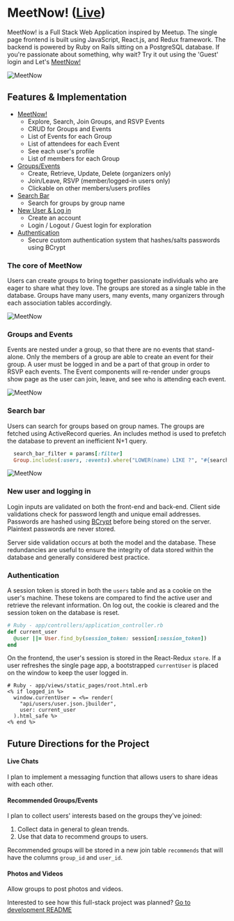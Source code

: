 # MeetNow! ([Live](https://www.meetnow.life))

MeetNow! is a Full Stack Web Application inspired by Meetup. The single page frontend is built using JavaScript, React.js, and Redux framework. The backend is powered by Ruby on Rails sitting on a PostgreSQL database. If you're passionate about something, why wait? Try it out using the 'Guest' login and Let's [MeetNow!](https://www.meetnow.life/)

![MeetNow](/docs/pics/meetnow.gif)

## Features & Implementation

* [MeetNow!](#the-core-of-meetnow)
  - Explore, Search, Join Groups, and RSVP Events
  - CRUD for Groups and Events
  - List of Events for each Group
  - List of attendees for each Event
  - See each user's profile
  - List of members for each Group
* [Groups/Events](#groups-and-events)
  - Create, Retrieve, Update, Delete (organizers only)
  - Join/Leave, RSVP (member/logged-in users only)
  - Clickable on other members/users profiles
* [Search Bar](#search-bar)
  - Search for groups by group name
* [New User & Log in](#new-user-and-logging-in)
  - Create an account
  - Login / Logout / Guest login for exploration
* [Authentication](#authentication)
  - Secure custom authentication system that hashes/salts passwords using BCrypt

### The core of MeetNow
Users can create groups to bring together passionate individuals who are eager to share what they love.
The groups are stored as a single table in the database. Groups have many users, many events, many organizers through each association tables accordingly.

![MeetNow](/docs/pics/group.png)

### Groups and Events
Events are nested under a group, so that there are no events that stand-alone. Only the members of a group are able to create an event for their group.
A user must be logged in and be a part of that group in order to RSVP each events.
The Event components will re-render under groups show page as the user can join, leave, and see who is attending each event.

![MeetNow](/docs/pics/event.png)

### Search bar
Users can search for groups based on group names. The groups are fetched using ActiveRecord queries. An includes method is used to prefetch the database to prevent an inefficient N+1 query.

```ruby
  search_bar_filter = params[:filter]
  Group.includes(:users, :events).where("LOWER(name) LIKE ?", "#{search_bar_filter.downcase}%")
```

![MeetNow](/docs/pics/search.png)


### New user and logging in
Login inputs are validated on both the front-end and back-end. Client side validations check for password length and unique email addresses. Passwords are hashed using [BCrypt](https://en.wikipedia.org/wiki/Bcrypt) before being stored on the server. Plaintext passwords are never stored.

Server side validation occurs at both the model and the database. These redundancies are useful to ensure the integrity of data stored within the database and generally considered best practice.

### Authentication
A session token is stored in both the `users` table and as a cookie on the user's machine. These tokens are compared to find the active user and retrieve the relevant information. On log out, the cookie is cleared and the session token on the database is reset.
```ruby
# Ruby - app/controllers/application_controller.rb
def current_user
  @user ||= User.find_by(session_token: session[:session_token])
end
```

On the frontend, the user's session is stored in the React-Redux `store`. If a user refreshes the single page app, a bootstrapped `currentUser` is placed on the window to keep the user logged in.
```
# Ruby - app/views/static_pages/root.html.erb
<% if logged_in %>
  window.currentUser = <%= render(
    "api/users/user.json.jbuilder",
    user: current_user
  ).html_safe %>
<% end %>
```

## Future Directions for the Project

#### Live Chats
I plan to implement a messaging function that allows users to share ideas with each other.

#### Recommended Groups/Events
I plan to collect users' interests based on the groups they've joined:

1. Collect data in general to glean trends.
2. Use that data to recommend groups to users.

Recommended groups will be stored in a new join table `recommends` that will have the columns `group_id` and `user_id`.

#### Photos and Videos
Allow groups to post photos and videos.



Interested to see how this full-stack project was planned? [Go to development README](./docs)
